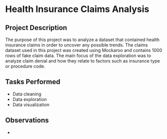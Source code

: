 # Health Insurance Claims Analysis

## Project Description
The purpose of this project was to analyze a dataset that contained health insurance claims in order to uncover any possible trends. The claims dataset used in this project was created using Mockaroo and contains 1000 rows of fake claim data. The main focus of the data exploration was to analyze claim denial and how they relate to factors such as insurance type or procedure code.

## Tasks Performed
- Data cleaning
- Data exploration
- Data visualization

## Observations
- 
